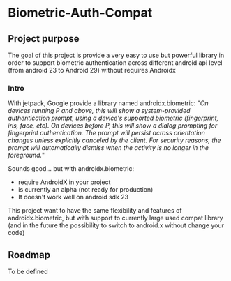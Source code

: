 # Biometric-Auth-Compat

## Project purpose
The goal of this project is provide a very easy to use but powerful library in order to support biometric authentication across different android api level (from android 23 to Android 29) without requires Androidx 

### Intro
With jetpack, Google provide a library named androidx.biometric:
"*On devices running P and above, this will show a system-provided authentication prompt, using a device's supported biometric (fingerprint, iris, face, etc). On devices before P, this will show a dialog prompting for fingerprint authentication. The prompt will persist across orientation changes unless explicitly canceled by the client. For security reasons, the prompt will automatically dismiss when the activity is no longer in the foreground.*"

Sounds good... but with androidx.biometric:
 - require AndroidX in your project
 - is currently an alpha (not ready for production)
 - It doesn't work well on android sdk 23

This project want to have the same flexibility and features of androidx.biometric, but with support to currently large used compat library (and in the future the possibility to switch to android.x without change your code)


## Roadmap
To be defined
